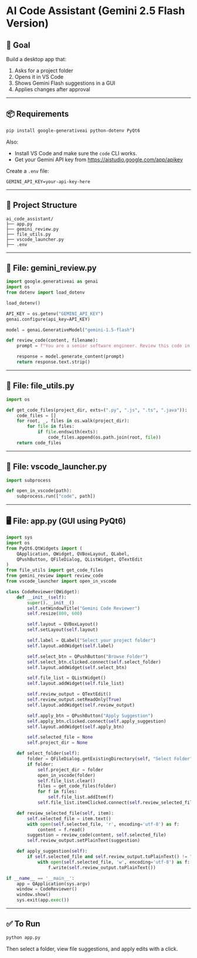 # AI Code Assistant (Gemini 2.5 Flash Version)

## 🧠 Goal
Build a desktop app that:
1. Asks for a project folder
2. Opens it in VS Code
3. Shows Gemini Flash suggestions in a GUI
4. Applies changes after approval

---

## 📦 Requirements
```bash
pip install google-generativeai python-dotenv PyQt6
```

Also:
- Install VS Code and make sure the `code` CLI works.
- Get your Gemini API key from https://aistudio.google.com/app/apikey

Create a `.env` file:
```env
GEMINI_API_KEY=your-api-key-here
```

---

## 📁 Project Structure
```
ai_code_assistant/
├── app.py
├── gemini_review.py
├── file_utils.py
├── vscode_launcher.py
├── .env
```

---

## 🧠 File: gemini_review.py
```python
import google.generativeai as genai
import os
from dotenv import load_dotenv

load_dotenv()

API_KEY = os.getenv("GEMINI_API_KEY")
genai.configure(api_key=API_KEY)

model = genai.GenerativeModel("gemini-1.5-flash")

def review_code(content, filename):
    prompt = f"You are a senior software engineer. Review this code in {filename} and suggest improvements. Return the updated version or say 'NO CHANGES REQUIRED'.\n\n" + content

    response = model.generate_content(prompt)
    return response.text.strip()
```

---

## 📁 File: file_utils.py
```python
import os

def get_code_files(project_dir, exts=(".py", ".js", ".ts", ".java")):
    code_files = []
    for root, _, files in os.walk(project_dir):
        for file in files:
            if file.endswith(exts):
                code_files.append(os.path.join(root, file))
    return code_files
```

---

## 📁 File: vscode_launcher.py
```python
import subprocess

def open_in_vscode(path):
    subprocess.run(["code", path])
```

---

## 🖥️ File: app.py (GUI using PyQt6)
```python
import sys
import os
from PyQt6.QtWidgets import (
    QApplication, QWidget, QVBoxLayout, QLabel,
    QPushButton, QFileDialog, QListWidget, QTextEdit
)
from file_utils import get_code_files
from gemini_review import review_code
from vscode_launcher import open_in_vscode

class CodeReviewer(QWidget):
    def __init__(self):
        super().__init__()
        self.setWindowTitle("Gemini Code Reviewer")
        self.resize(800, 600)

        self.layout = QVBoxLayout()
        self.setLayout(self.layout)

        self.label = QLabel("Select your project folder")
        self.layout.addWidget(self.label)

        self.select_btn = QPushButton("Browse Folder")
        self.select_btn.clicked.connect(self.select_folder)
        self.layout.addWidget(self.select_btn)

        self.file_list = QListWidget()
        self.layout.addWidget(self.file_list)

        self.review_output = QTextEdit()
        self.review_output.setReadOnly(True)
        self.layout.addWidget(self.review_output)

        self.apply_btn = QPushButton("Apply Suggestion")
        self.apply_btn.clicked.connect(self.apply_suggestion)
        self.layout.addWidget(self.apply_btn)

        self.selected_file = None
        self.project_dir = None

    def select_folder(self):
        folder = QFileDialog.getExistingDirectory(self, "Select Folder")
        if folder:
            self.project_dir = folder
            open_in_vscode(folder)
            self.file_list.clear()
            files = get_code_files(folder)
            for f in files:
                self.file_list.addItem(f)
            self.file_list.itemClicked.connect(self.review_selected_file)

    def review_selected_file(self, item):
        self.selected_file = item.text()
        with open(self.selected_file, 'r', encoding='utf-8') as f:
            content = f.read()
        suggestion = review_code(content, self.selected_file)
        self.review_output.setPlainText(suggestion)

    def apply_suggestion(self):
        if self.selected_file and self.review_output.toPlainText() != "NO CHANGES REQUIRED":
            with open(self.selected_file, 'w', encoding='utf-8') as f:
                f.write(self.review_output.toPlainText())

if __name__ == '__main__':
    app = QApplication(sys.argv)
    window = CodeReviewer()
    window.show()
    sys.exit(app.exec())
```

---

## ✅ To Run
```bash
python app.py
```
Then select a folder, view file suggestions, and apply edits with a click.

